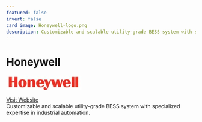 ```yaml
---
featured: false
invert: false
card_image: Honeywell-logo.png
description: Customizable and scalable utility-grade BESS system with specialized expertise in industrial automation.
---
```


# Honeywell
<img src="Honeywell-logo.png" alt="Logo" style="max-width: 200px; height: auto;">

<a href="https://process.honeywell.com/us/en/industries/renewable-and-energy-storage-solutions/bess">Visit Website</a>  
Customizable and scalable utility-grade BESS system with specialized expertise in industrial automation.
